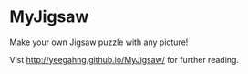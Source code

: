 MyJigsaw
=======

Make your own Jigsaw puzzle with any picture!

Vist http://yeegahng.github.io/MyJigsaw/ for further reading.
